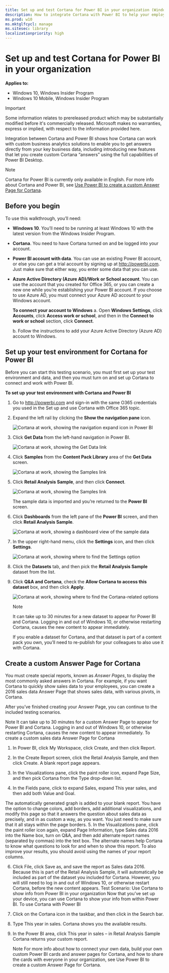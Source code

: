 ```yaml
---
title: Set up and test Cortana for Power BI in your organization (Windows 10)
description: How to integrate Cortana with Power BI to help your employees get answers directly from your key business data.
ms.prod: w10
ms.mktglfcycl: manage
ms.sitesec: library
localizationpriority: high
---
```


# Set up and test Cortana for Power BI in your organization
**Applies to:**

-   Windows 10, Windows Insider Program 
-   Windows 10 Mobile, Windows Insider Program

>[!IMPORTANT]
>Some information relates to prereleased product which may be substantially modified before it's commercially released. Microsoft makes no warranties, express or implied, with respect to the information provided here.

Integration between Cortana and Power BI shows how Cortana can work with custom business analytics solutions to enable you to get answers directly from your key business data, including introducing new features that let you create custom Cortana “answers” using the full capabilities of Power BI Desktop.

>[!Note]
>Cortana for Power BI is currently only available in English. For more info about Cortana and Power BI, see [Use Power BI to create a custom Answer Page for Cortana](https://powerbi.microsoft.com/en-us/documentation/powerbi-service-cortana-desktop-entity-cards/).

## Before you begin
To use this walkthrough, you’ll need:

- **Windows 10**. You’ll need to be running at least Windows 10 with the latest version from the Windows Insider Program.

- **Cortana**. You need to have Cortana turned on and be logged into your account.

- **Power BI account with data**. You can use an existing Power BI account, or else you can get a trial account by signing up at http://powerbi.com. Just make sure that either way, you enter some data that you can use.

- **Azure Active Directory (Azure AD)/Work or School account**. You can use the account that you created for Office 365, or you can create a new one while you’re establishing your Power BI account. If you choose to use Azure AD, you must connect your Azure AD account to your Windows account.

    **To connect your account to Windows**
    a.	Open **Windows Settings**, click **Accounts**, click **Access work or school**, and then in the **Connect to work or school** section, click **Connect**.
    
    b.	Follow the instructions to add your Azure Active Directory (Azure AD) account to Windows.

## Set up your test environment for Cortana for Power BI
Before you can start this testing scenario, you must first set up your test environment and data, and then you must turn on and set up Cortana to connect and work with Power BI.

**To set up your test environment with Cortana and Power BI**

1. Go to http://powerbi.com and sign-in with the same O365 credentials you used in the Set up and use Cortana with Office 365 topic.

2. Expand the left rail by clicking the **Show the navigation pane** icon.

    ![Cortana at work, showing the navigation expand icon in Power BI](images/cortana-powerbi-expand-nav.png)

3.	Click **Get Data** from the left-hand navigation in Power BI.

    ![Cortana at work, showing the Get Data link](images/cortana-powerbi-getdata.png)

4.	Click **Samples** from the **Content Pack Library** area of the **Get Data** screen.

    ![Cortana at work, showing the Samples link](images/cortana-powerbi-getdata-samples.png)

5.	Click **Retail Analysis Sample**, and then click **Connect**.

    ![Cortana at work, showing the Samples link](images/cortana-powerbi-retail-analysis-sample.png)
 
    The sample data is imported and you’re returned to the **Power BI** screen.

6.	Click **Dashboards** from the left pane of the **Power BI** screen, and then click **Retail Analysis Sample**.

    ![Cortana at work, showing a dashboard view of the sample data](images/cortana-powerbi-retail-analysis-dashboard.png)    
 
7.	In the upper right-hand menu, click the **Settings** icon, and then click **Settings**.

    ![Cortana at work, showing where to find the Settings option](images/cortana-powerbi-settings.png) 

8.	Click the **Datasets** tab, and then pick the **Retail Analysis Sample** dataset from the list.

9.	Click **Q&A and Cortana**, check the **Allow Cortana to access this dataset** box, and then click **Apply**.

    ![Cortana at work, showing where to find the Cortana-related options](images/cortana-powerbi-retail-analysis-dataset.png)

    >[!NOTE]
    >It can take up to 30 minutes for a new dataset to appear for Power BI and Cortana. Logging in and out of Windows 10, or otherwise restarting Cortana, causes the new content to appear immediately.<p>If you enable a dataset for Cortana, and that dataset is part of a content pack you own, you’ll need to re-publish for your colleagues to also use it with Cortana.

## Create a custom Answer Page for Cortana
You must create special reports, known as _Answer Pages_, to display the most commonly asked answers in Cortana. For example, if you want Cortana to quickly show sales data to your employees, you can create a 2016 sales data Answer Page that shows sales data, with various pivots, in Cortana.

After you’ve finished creating your Answer Page, you can continue to the included testing scenarios.

Note
It can take up to 30 minutes for a custom Answer Page to appear for Power BI and Cortana. Logging in and out of Windows 10, or otherwise restarting Cortana, causes the new content to appear immediately.
To create a custom sales data Answer Page for Cortana
1.	In Power BI, click My Workspace, click Create, and then click Report.
 
2.	In the Create Report screen, click the Retail Analysis Sample, and then click Create.
A blank report page appears.
3.	In the Visualizations pane, click the paint roller icon, expand Page Size, and then pick Cortana from the Type drop-down list.
 
4.	In the Fields pane, click to expand Sales, expand This year sales, and then add both Value and Goal.
 
The automatically generated graph is added to your blank report. You have the option to change colors, add borders, add additional visualizations, and modify this page so that it answers the question about sales data as precisely, and in as custom a way, as you want. You just need to make sure that it all stays within the page borders.
5.	In the Visualizations pane, click the paint roller icon again, expand Page Information, type Sales data 2016 into the Name box, turn on Q&A, and then add alternate report names (separated by commas) into the text box. 
The alternate names help Cortana to know what questions to look for and when to show this report. To also improve your results, you should avoid using the names of your report columns.
 
6.	Click File, click Save as, and save the report as Sales data 2016. 
Because this is part of the Retail Analysis Sample, it will automatically be included as part of the dataset you included for Cortana. However, you will still need to log in and out of Windows 10, or otherwise restart Cortana, before the new content appears.
Test Scenario: Use Cortana to show info from Power BI in your organization
Now that you’ve set up your device, you can use Cortana to show your info from within Power BI.
To use Cortana with Power BI
1.	Click on the Cortana icon in the taskbar, and then click in the Search bar.
2.	Type This year in sales.
 	Cortana shows you the available results.
 	 
3.	In the Power BI area, click This year in sales – in Retail Analysis Sample
 	Cortana returns your custom report.
 	 
 	Note
For more info about how to connect your own data, build your own custom Power BI cards and answer pages for Cortana, and how to share the cards with everyone in your organization, see Use Power BI to create a custom Answer Page for Cortana.
